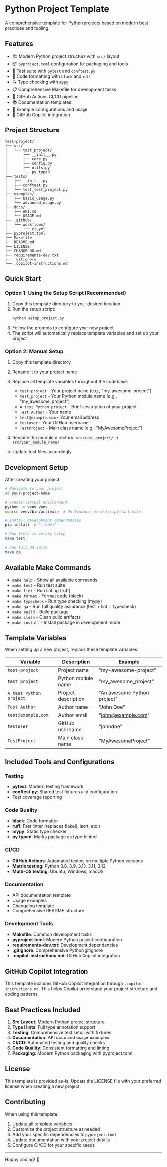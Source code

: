 # Python Project Template

A comprehensive template for Python projects based on modern best practices and tooling.

## Features

- 🏗️ Modern Python project structure with `src/` layout
- 📦 `pyproject.toml` configuration for packaging and tools
- 🧪 Test suite with `pytest` and `conftest.py`
- 🎨 Code formatting with `black` and `ruff`
- 🔍 Type checking with `mypy`
- 📋 Comprehensive Makefile for development tasks
- 🚀 GitHub Actions CI/CD pipeline
- 📚 Documentation templates
- 🔧 Example configurations and usage
- 🤖 GitHub Copilot integration

## Project Structure

```
test-project/
├── src/
│   └── test_project/
│       ├── __init__.py
│       ├── core.py
│       ├── config.py
│       ├── utils.py
│       └── py.typed
├── tests/
│   ├── __init__.py
│   ├── conftest.py
│   └── test_test_project.py
├── examples/
│   ├── basic_usage.py
│   └── advanced_usage.py
├── docs/
│   ├── API.md
│   └── USAGE.md
├── .github/
│   └── workflows/
│       └── ci.yml
├── pyproject.toml
├── Makefile
├── README.md
├── LICENSE
├── CHANGELOG.md
├── requirements-dev.txt
├── .gitignore
└── .copilot-instructions.md
```

## Quick Start

### Option 1: Using the Setup Script (Recommended)

1. Copy this template directory to your desired location
2. Run the setup script:
   ```bash
   python setup_project.py
   ```
3. Follow the prompts to configure your new project
4. The script will automatically replace template variables and set up your project

### Option 2: Manual Setup

1. Copy this template directory
2. Rename it to your project name
3. Replace all template variables throughout the codebase:
   - `test-project` - Your project name (e.g., "my-awesome-project")
   - `test_project` - Your Python module name (e.g., "my_awesome_project")
   - `A test Python project` - Brief description of your project
   - `Test Author` - Your name
   - `test@example.com` - Your email address
   - `testuser` - Your GitHub username
   - `TestProject` - Main class name (e.g., "MyAwesomeProject")

4. Rename the module directory: `src/test_project/` → `src/your_module_name/`
5. Update test files accordingly

## Development Setup

After creating your project:

```bash
# Navigate to your project
cd your-project-name

# Create virtual environment
python -m venv venv
source venv/bin/activate  # On Windows: venv\Scripts\activate

# Install development dependencies
pip install -e ".[dev]"

# Run tests to verify setup
make test

# Run full QA suite
make qa
```

## Available Make Commands

- `make help` - Show all available commands
- `make test` - Run test suite
- `make lint` - Run linting (ruff)
- `make format` - Format code (black)
- `make typecheck` - Run type checking (mypy)
- `make qa` - Run full quality assurance (test + lint + typecheck)
- `make build` - Build package
- `make clean` - Clean build artifacts
- `make install` - Install package in development mode

## Template Variables

When setting up a new project, replace these template variables:

| Variable | Description | Example |
|----------|-------------|---------|
| `test-project` | Project name | "my-awesome-project" |
| `test_project` | Python module name | "my_awesome_project" |
| `A test Python project` | Project description | "An awesome Python project" |
| `Test Author` | Author name | "John Doe" |
| `test@example.com` | Author email | "john@example.com" |
| `testuser` | GitHub username | "johndoe" |
| `TestProject` | Main class name | "MyAwesomeProject" |

## Included Tools and Configurations

### Testing
- **pytest**: Modern testing framework
- **conftest.py**: Shared test fixtures and configuration
- Test coverage reporting

### Code Quality
- **black**: Code formatter
- **ruff**: Fast linter (replaces flake8, isort, etc.)
- **mypy**: Static type checker
- **py.typed**: Marks package as type-hinted

### CI/CD
- **GitHub Actions**: Automated testing on multiple Python versions
- **Matrix testing**: Python 3.8, 3.9, 3.10, 3.11, 3.12
- **Multi-OS testing**: Ubuntu, Windows, macOS

### Documentation
- API documentation template
- Usage examples
- Changelog template
- Comprehensive README structure

### Development Tools
- **Makefile**: Common development tasks
- **pyproject.toml**: Modern Python project configuration
- **requirements-dev.txt**: Development dependencies
- **.gitignore**: Comprehensive Python gitignore
- **.copilot-instructions.md**: GitHub Copilot integration

## GitHub Copilot Integration

This template includes GitHub Copilot integration through `.copilot-instructions.md`. This helps Copilot understand your project structure and coding patterns.

## Best Practices Included

1. **Src Layout**: Modern Python project structure
2. **Type Hints**: Full type annotation support
3. **Testing**: Comprehensive test setup with fixtures
4. **Documentation**: API docs and usage examples
5. **CI/CD**: Automated testing and quality checks
6. **Code Quality**: Consistent formatting and linting
7. **Packaging**: Modern Python packaging with pyproject.toml

## License

This template is provided as-is. Update the LICENSE file with your preferred license when creating a new project.

## Contributing

When using this template:

1. Update all template variables
2. Customize the project structure as needed
3. Add your specific dependencies to `pyproject.toml`
4. Update documentation with your project details
5. Configure CI/CD for your specific needs

---

Happy coding! 🚀
